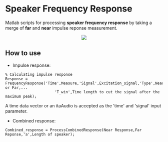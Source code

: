 # Speaker Frequency Response


Matlab scripts for processing **speaker frequency response** by taking a merge of **far** and **near** impulse reponse measurement.



<p align="center">
  <img src="https://github.com/gomeslucasm/Speaker-Frequency-Response/blob/master/image1.png">
</p>



## How to use

- Impulse response:

```
% Calculating impulse response 
Response = FrequencyResponse('Time',Measure,'Signal',Excitation_signal,'Type',Near or Far,...
                      'T_win',Time length to cut the signal after the maximum peak);
```

A time data vector or an itaAudio is accepted as the 'time' and 'signal' input parameter.

- Combined response:

```
Combined_response = ProcessCombinedResponse(Near Response,Far Reponse,'a',Length of speaker);
```



